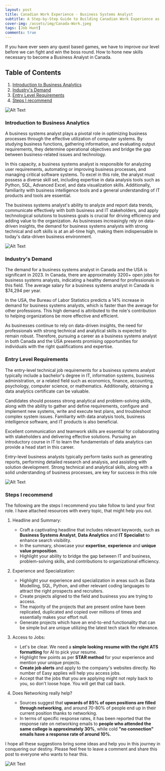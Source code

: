 ```yaml
---
layout: post
title: Canadian Work Experience - Business Systems Analyst
subtitle: A Step-by-Step Guide to Building Canadian Work Experience as a Business Systems Analyst
cover-img: /assets/img/Canada-Work.jpeg
tags: [Job Hunt]
comments: true
---
```


If you have ever seen any quest based games, we have to improve our level before we can fight and win the boss round. How to hone new skills necessary to become a Business Analyst in Canada.

## Table of Contents
1. [Introduction to Business Analytics](#introduction)
2. [Industry's Demand](#industrys-demand)
3. [Entry Level Requirements](#entry-level-requirements)
4. [Steps I recommend](#steps-i-recommend)


![Alt Text](https://media.giphy.com/media/eW3M2u8Xk9z3y/giphy.gif?cid=790b7611495xwlhte9lnj6frea59iue8lz5hfijwghdsl680&ep=v1_gifs_search&rid=giphy.gif&ct=g)

### Introduction to Business Analytics

A business systems analyst plays a pivotal role in optimizing business processes through the effective utilization of computer systems. By studying business functions, gathering information, and evaluating output requirements, they determine operational objectives and bridge the gap between business-related issues and technology. 

In this capacity, a business systems analyst is responsible for analyzing user requirements, automating or improving business processes, and managing critical software systems. To excel in this role, the analyst must possess a diverse skill set, including expertise in data analysis tools such as Python, SQL, Advanced Excel, and data visualization skills. Additionally, familiarity with business intelligence tools and a general understanding of IT products and tools are essential. 

The business systems analyst's ability to analyze and report data trends, communicate effectively with both business and IT stakeholders, and apply technological solutions to business goals is crucial for driving efficiency and adding value to the organization. As businesses increasingly rely on data-driven insights, the demand for business systems analysts with strong technical and soft skills is at an all-time high, making them indispensable in today's data-driven business environment.


![Alt Text](https://media.giphy.com/media/v1.Y2lkPTc5MGI3NjExOXJpbGt5d3BhMHY1cWRwbGJwc3c5dW93NGJiZmFycTI2bzZmczF4NyZlcD12MV9naWZzX3NlYXJjaCZjdD1n/3og0IExSrnfW2kUaaI/giphy.gif)

### Industry's Demand  

The demand for a business systems analyst in Canada and the USA is significant in 2023. In Canada, there are approximately 3200+ open jobs for business systems analysts, indicating a healthy demand for professionals in this field. The average salary for a business systems analyst in Canada is $74,294 per year.

In the USA, the Bureau of Labor Statistics predicts a 14% increase in demand for business systems analysts, which is faster than the average for other professions. This high demand is attributed to the role's contribution to helping organizations be more effective and efficient. 

As businesses continue to rely on data-driven insights, the need for professionals with strong technical and analytical skills is expected to remain robust. Therefore, pursuing a career as a business systems analyst in both Canada and the USA presents promising opportunities for individuals with the right qualifications and expertise.

### Entry Level Requirements

The entry-level technical job requirements for a business systems analyst typically include a bachelor's degree in IT, information systems, business administration, or a related field such as economics, finance, accounting, psychology, computer science, or mathematics. Additionally, obtaining a data analytics certificate can be valuable. 

Candidates should possess strong analytical and problem-solving skills, along with the ability to gather and define requirements, configure and implement new systems, write and execute test plans, and troubleshoot complex system issues. Familiarity with data analysis tools, business intelligence software, and IT products is also beneficial. 

Excellent communication and teamwork skills are essential for collaborating with stakeholders and delivering effective solutions. Pursuing an introductory course in IT to learn the fundamentals of data analytics can provide a head start in this career. 

Entry-level business analysts typically perform tasks such as generating reports, performing detailed research and analysis, and assisting with solution development. Strong technical and analytical skills, along with a solid understanding of business processes, are key for success in this role

![Alt Text](https://media.giphy.com/media/rY8LZ8UmAIruM/giphy.gif?cid=790b7611j9p9sabnr5uhnctvezy4k9vzpxmxh13ufmdq4zpf&ep=v1_gifs_search&rid=giphy.gif&ct=g)

### Steps I recommend

The following are the steps I recommend you take follow to land your first role. I have attached resources with every topic, that might help you out.

1. Headline and Summary:

    * Craft a captivating headline that includes relevant keywords, such as **Business Systems Analyst**, **Data Analytics** and **IT Specialist** to enhance search visibility. 
    * In the summary, showcase your **expertise**, **experience** and **unique value proposition**. 
    * Highlight your ability to bridge the gap between IT and business, problem-solving skills, and contributions to organizational efficiency.

2. Experience and Specialization:
    * Highlight your experience and specialization in areas such as Data Modelling, SQL, Python, and other relevant coding languages to attract the right prospects and recruiters.
    * Create projects aligned to the field and business you are trying to access. 
    * The majority of the projects that are present online have been replicated, duplicated and copied over millions of times and essentially makes your effort null.
    * Generate projects which have an end-to-end functionality that can be simple but are unique utilizing the latest tech stack for relevance.

3. Access to Jobs:
    * Let's be clear. We need a **simple looking resume with the right ATS formatting** for AI to pick your resume.
    * Highlight few points as per **STAR method** for your experience and mention your unique projects.
    * **Create job alerts** and apply to the company's websites directly. No number of Easy applies will help you access jobs.
    * Accept that the jobs that you are applying might not reply back to you, so don't loose hope. You will get that call back.

4. Does Networking really help?
    * Sources suggest that **upwards of 85% of open positions are filled through networking**, and around 70-80% of people end up in their current position thanks to networking.
    * In terms of specific response rates, it has been reported that the response rate on networking emails to **people who attended the same college is approximately 30%**, while cold **"no connection" emails have a response rate of around 10%**.

I hope all these suggestions bring some ideas and help you in this journey in conquering our destiny. Please feel free to leave a comment and share this post to everyone who wants to hear this. 

![Alt Text](https://media.giphy.com/media/a0h7sAqON67nO/giphy.gif?cid=790b761117sgbguauuxhvhcuahu33orrbd3vym014v4vpo1u&ep=v1_gifs_search&rid=giphy.gif&ct=g)
